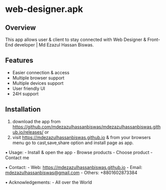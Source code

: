 # web-designer.apk

## Overview
This app allows user & client to stay connected with Web Designer & Front-End developer | Md Ezazul Hassan Biswas.

## Features
- Easier connection & access
- Multiple browser support
- Multiple devices support
- User friendly UI
- 24H support

## Installation
1. download the app from https://github.com/mdezazulhassanbiswas/mdezazulhassanbiswas.github.io/releases/
or
2. visit https://mdezazulhassanbiswas.github.io & from your browsers menu go to cast,save,share option and install page as app.

• Usage:
    - Install & open the app
    - Browse products
    - Choose product
    - Contact me

• Contact:
    - Web: https://mdezazulhassanbiswas.github.io
    - Email: mdezazulhassanbiswas@gmail.com
    - Others: +8801602873384

• Acknowledgements:
    - All over the World




